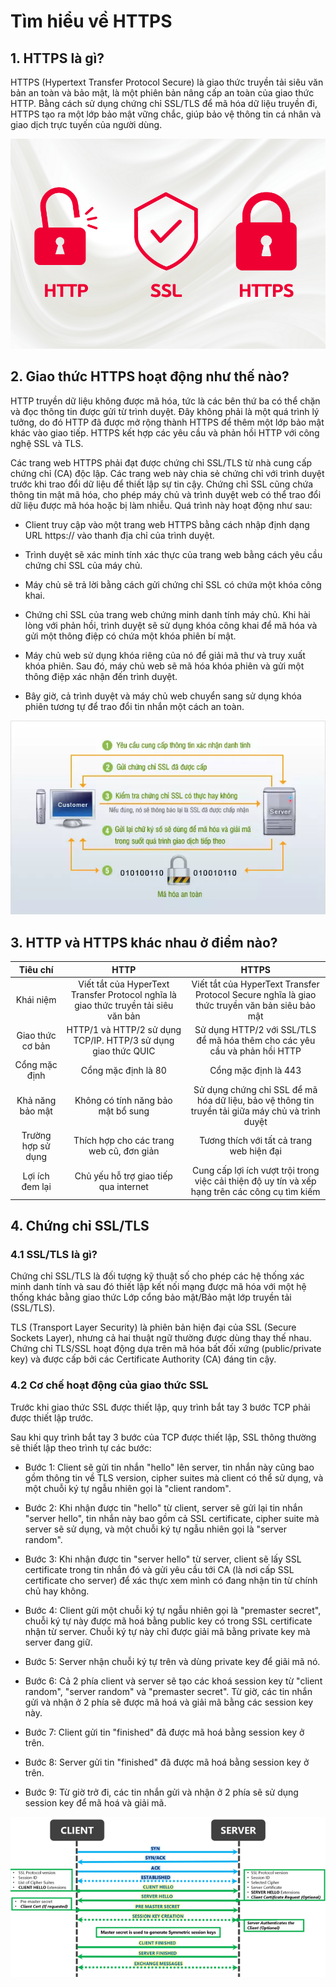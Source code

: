 # Tìm hiểu về HTTPS

## 1. HTTPS là gì? 

HTTPS (Hypertext Transfer Protocol Secure) là giao thức truyền tải siêu văn bản an toàn và bảo mật, là một phiên bản nâng cấp an toàn của giao thức HTTP. Bằng cách sử dụng chứng chỉ SSL/TLS để mã hóa dữ liệu truyền đi, HTTPS tạo ra một lớp bảo mật vững chắc, giúp bảo vệ thông tin cá nhân và giao dịch trực tuyến của người dùng.

![anh1](/QuyenNV/5.Webserver/images/anh1.png)

## 2. Giao thức HTTPS hoạt động như thế nào?

HTTP truyền dữ liệu không được mã hóa, tức là các bên thứ ba có thể chặn và đọc thông tin được gửi từ trình duyệt. Đây không phải là một quá trình lý tưởng, do đó HTTP đã được mở rộng thành HTTPS để thêm một lớp bảo mật khác vào giao tiếp. HTTPS kết hợp các yêu cầu và phản hồi HTTP với công nghệ SSL và TLS.

Các trang web HTTPS phải đạt được chứng chỉ SSL/TLS từ nhà cung cấp chứng chỉ (CA) độc lập. Các trang web này chia sẻ chứng chỉ với trình duyệt trước khi trao đổi dữ liệu để thiết lập sự tin cậy. Chứng chỉ SSL cũng chứa thông tin mật mã hóa, cho phép máy chủ và trình duyệt web có thể trao đổi dữ liệu được mã hóa hoặc bị làm nhiễu. Quá trình này hoạt động như sau:

- Client truy cập vào một trang web HTTPS bằng cách nhập định dạng URL https:// vào thanh địa chỉ của trình duyệt.

- Trình duyệt sẽ xác minh tính xác thực của trang web bằng cách yêu cầu chứng chỉ SSL của máy chủ.

- Máy chủ sẽ trả lời bằng cách gửi chứng chỉ SSL có chứa một khóa công khai.

- Chứng chỉ SSL của trang web chứng minh danh tính máy chủ. Khi hài lòng với phản hồi, trình duyệt sẽ sử dụng khóa công khai để mã hóa và gửi một thông điệp có chứa một khóa phiên bí mật.

- Máy chủ web sử dụng khóa riêng của nó để giải mã thư và truy xuất khóa phiên. Sau đó, máy chủ web sẽ mã hóa khóa phiên và gửi một thông điệp xác nhận đến trình duyệt.

- Bây giờ, cả trình duyệt và máy chủ web chuyển sang sử dụng khóa phiên tương tự để trao đổi tin nhắn một cách an toàn.

![anh2](/QuyenNV/5.Webserver/images/anh2.png)

## 3. HTTP và HTTPS khác nhau ở điểm nào?

|        Tiêu chí        |                         HTTP                         |                             HTTPS                              |
|:--------------------------:|:----------------------------------------------------------:|:------------------------------------------------------------------:|
|         Khái niệm          | Viết tắt của HyperText Transfer Protocol nghĩa là giao thức truyền tải siêu văn bản | Viết tắt của HyperText Transfer Protocol Secure nghĩa là giao thức truyền văn bản siêu bảo mật |
|     Giao thức cơ bản       | HTTP/1 và HTTP/2 sử dụng TCP/IP. HTTP/3 sử dụng giao thức QUIC | Sử dụng HTTP/2 với SSL/TLS để mã hóa thêm cho các yêu cầu và phản hồi HTTP |
|      Cổng mặc định         |                    Cổng mặc định là 80                    |                      Cổng mặc định là 443                        |
|     Khả năng bảo mật       |       Không có tính năng bảo mật bổ sung                  | Sử dụng chứng chỉ SSL để mã hóa dữ liệu, bảo vệ thông tin truyền tải giữa máy chủ và trình duyệt |
|   Trường hợp sử dụng       |    Thích hợp cho các trang web cũ, đơn giản              |        Tương thích với tất cả trang web hiện đại               |
|     Lợi ích đem lại        |     Chủ yếu hỗ trợ giao tiếp qua internet               | Cung cấp lợi ích vượt trội trong việc cải thiện độ uy tín và xếp hạng trên các công cụ tìm kiếm |

## 4. Chứng chỉ SSL/TLS

### 4.1 SSL/TLS là gì?

Chứng chỉ SSL/TLS là đối tượng kỹ thuật số cho phép các hệ thống xác minh danh tính và sau đó thiết lập kết nối mạng được mã hóa với một hệ thống khác bằng giao thức Lớp cổng bảo mật/Bảo mật lớp truyền tải (SSL/TLS).

TLS (Transport Layer Security) là phiên bản hiện đại của SSL (Secure Sockets Layer), nhưng cả hai thuật ngữ thường được dùng thay thế nhau. Chứng chỉ TLS/SSL hoạt động dựa trên mã hóa bất đối xứng (public/private key) và được cấp bởi các Certificate Authority (CA) đáng tin cậy.

### 4.2 Cơ chế hoạt động của giao thức SSL 

Trước khi giao thức SSL được thiết lập, quy trình bắt tay 3 bước TCP phải được thiết lập trước.

Sau khi quy trình bắt tay 3 bước của TCP được thiết lập, SSL thông thường sẽ thiết lập theo trình tự các bước:

- Bước 1: Client sẽ gửi tin nhắn "hello" lên server, tin nhắn này cũng bao gồm thông tin về TLS version, cipher suites mà client có thể sử dụng, và một chuỗi ký tự ngẫu nhiên gọi là "client random".

- Bước 2: Khi nhận được tin "hello" từ client, server sẽ gửi lại tin nhắn "server hello", tin nhắn này bao gồm cả SSL certificate, cipher suite mà server sẽ sử dụng, và một chuỗi ký tự ngẫu nhiên gọi là "server random".

- Bước 3: Khi nhận được tin "server hello" từ server, client sẽ lấy SSL certificate trong tin nhắn đó và gửi yêu cầu tới CA (là nơi cấp SSL certificate cho server) để xác thực xem mình có đang nhận tin từ chính chủ hay không.

- Bước 4: Client gửi một chuỗi ký tự ngẫu nhiên gọi là "premaster secret", chuỗi ký tự này được mã hoá bằng public key có trong SSL certificate nhận từ server. Chuỗi ký tự này chỉ được giải mã bằng private key mà server đang giữ.

- Bước 5: Server nhận chuỗi ký tự trên và dùng private key để giãi mã nó.

- Bước 6: Cả 2 phía client và server sẽ tạo các khoá session key từ "client random", "server random" và "premaster secret". Từ giờ, các tin nhắn gửi và nhận ở 2 phía sẽ được mã hoá và giải mã bằng các session key này.

- Bước 7: Client gửi tin "finished" đã được mã hoá bằng session key ở trên.

- Bước 8: Server gửi tin "finished" đã được mã hoá bằng session key ở trên.

- Bước 9: Từ giờ trở đi, các tin nhắn gửi và nhận ở 2 phía sẽ sử dụng session key để mã hoá và giải mã.

![anh3](/QuyenNV/5.Webserver/images/anh3.png)

